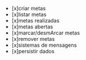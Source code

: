 - [x]criar metas
- [x]listar metas 
- [x]metas realizadas
- [x]metas abertas
- [x]marcar/desmArcar metas
- [x]remover metas
- [x]sistemas de mensagens
- [x]persistir dados